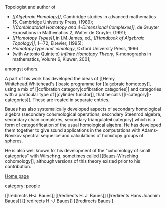 Topologist and author of 

*  _[[Algebraic Homotopy]]_, Cambridge studies in advanced mathematics 15, Cambridge University Press, (1989); 
*  _[[Combinatorial Homotopy and 4-Dimensional Complexes]]_, de Gruyter Expositions in Mathematics 2, Walter de Gruyter, (1991);
*  _[[Homotopy Types]]_, in I.M.James, ed., _[[Handbook of Algebraic Topology]]_, 1--72, Elsevier, (1995);
*  _Homotopy type and homology_, Oxford University Press, 1996
* (with Antonio Quintero) _Infinite Homotopy Theory_,  K-monographs in mathematics, Volume 6, Kluwer, 2001;

amongst others.

A part of his work has developed the ideas of  [[Henry Whitehead|Whitehead's]] basic programme for [[algebraic homotopy]], using a mix of [[cofibration category|cofibration categories]] and categories with a particular type of [[cylinder functor]], that he calls [[I-category|I-categories]]. These are treated in separate entries. 

Baues has also systematically developed aspects of secondary homological algebra (secondary cohomological operations, secondary Steenrod algebra, secondary chain complexes, secondary triangulated category) which is a form of categorification of the usual homological algebra. He has developed them together to give sound applications in the computations with Adams-Novikov spectral sequence and calculations of homotopy groups of spheres. 

He is also well known for his development of the "cohomology of small categories" with Wirsching, sometimes called [[Baues-Wirsching cohomology]], although versions of this theory existed prior to his contribution.

[Home page](http://www.mpim-bonn.mpg.de/Research/People/Senior+Researchers/Baues,+H.-J./)


category: people

[[!redirects H-J. Baues]]
[[!redirects H. J. Baues]]
[[!redirects Hans Joachim Baues]]
[[!redirects H.-J. Baues]]
[[!redirects Baues]]